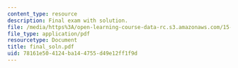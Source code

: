 ```yaml
---
content_type: resource
description: Final exam with solution.
file: /media/https%3A/open-learning-course-data-rc.s3.amazonaws.com/15-511-financial-accounting-summer-2004/78161e504124ba144755d49e12ff1f9d_final_soln.pdf
file_type: application/pdf
resourcetype: Document
title: final_soln.pdf
uid: 78161e50-4124-ba14-4755-d49e12ff1f9d
---
```

